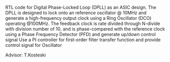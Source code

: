 RTL code for Digital Phase-Locked Loop (DPLL) as an ASIC design. 
The DPLL is designed to lock onto an reference oscillator @ 10MHz and generate a high-frequency output clock using a Ring Oscillator (DCO) operating @100MHz.
The feedback clock is rate divided through N-divide with division number of 10, and is phase-compared with the reference clock using a Phase Frequency Detector (PFD) and generate up/down control signal
Use a PI controller for first-order filter transfer function and provide control signal for Oscillator

Advisor: T.Kosteski
